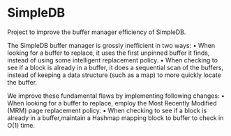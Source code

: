 # SimpleDB
Project to improve the buffer manager efficiency of SimpleDB.

The SimpleDB buffer manager is grossly inefficient in two ways: 
•	When looking for a buffer to replace, it uses the first unpinned buffer it finds, instead of using some intelligent replacement policy. 
•	When checking to see if a block is already in a buffer, it does a sequential scan of the buffers, instead of keeping a data structure (such as a map) to more quickly locate the buffer. 

We improve these fundamental flaws by implementing following changes:
•	When looking for a buffer to replace, employ the Most Recently Modified (MRM) page replacement policy. 
•	When checking to see if a block is already in a buffer,maintain a Hashmap mapping block to buffer to check in O(1) time.
